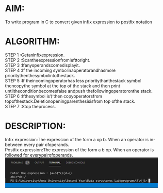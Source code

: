 # AIM:
To write program in C to convert given infix expression to postfix notation

# ALGORITHM:<br>
STEP 1 :Getaninfixexpression.<br>
STEP 2 :Scantheexpressionfromlefttoright.<br>
STEP 3 :Ifanyoperandscomedisplayit.<br>
STEP 4 :If the incoming symbolinaoperatorandhasmore prioritythenthesymbolintothestack.<br>
STEP 5 :If theincomingoperatorhas less prioritythanthestack symbol thencopythe symbol at the
top of the stack and then print untiltheconditionbecomesfalse andpush thefollowingoperatoronthe stack.<br>
STEP 6 :Ifthesymbol is‘)’then copyoperatorsfrom topofthestack.Deletionopeningparenthesisisfrom top ofthe stack.<br>
STEP 7 :Stop theprocess.<br>

# DESCRIPTION:
Infix expression:The expression of the form a op b. When an operator is in-between every pair ofoperands.<br>
Postfix expression:The expression of the form a b op. When an operator is followed for everypairofoperands.<br>
![alt text](https://github.com/DominicwalterLOF/DataStructure/blob/main/4/4_B/output_B.jpg?raw=true)
